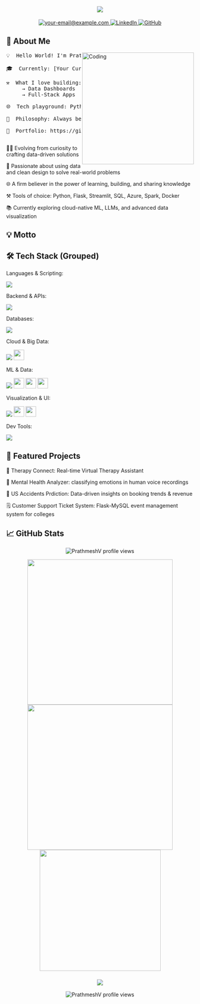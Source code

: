 <h1 align="center">
<img src="https://readme-typing-svg.herokuapp.com/?font=Fira+Code&size=32&pause=1000&center=true&vCenter=true&width=700&lines=Hey+there!+I'm+Prathmesh+Vaidya+%F0%9F%91%8B;Data+Analyst;Full-Stack+Developer;ML+Enthusiast"/>
</h1>

<p align="center">
<a href="mailto:your-prathmeshvaidya20@example.com">
<img src="https://img.shields.io/badge/Gmail-DB4437?style=for-the-badge&logo=gmail&logoColor=white" alt="your-email@example.com" />
</a>
<a href="https://www.linkedin.com/in/prathmesh-vaidya-14580621a/" target="_blank">
<img src="https://img.shields.io/badge/LinkedIn-0A66C2?style=for-the-badge&logo=linkedin&logoColor=white" alt="LinkedIn" />
</a>
<a href="https://github.com/PrathmeshV" target="_blank">
<img src="https://img.shields.io/badge/GitHub-100000?style=for-the-badge&logo=github&logoColor=white" alt="GitHub" />
</a>
</p>

<h2>🚀 About Me</h2>

<img align="right" alt="Coding" width="300" src="https://cdn.dribbble.com/users/1162077/screenshots/3848914/programmer.gif">

<pre>
💡  Hello World! I'm Prathmesh Vaidya

🎓  Currently: [Your Current Role or University]

⚒️  What I love building:
     → Data Dashboards     → Predictive Models
     → Full-Stack Apps     → Scalable APIs

🌐  Tech playground: Python · Flask · SQL · ML · Azure · Big Data

🌟  Philosophy: Always be learning. Build to solve problems.

🔗  Portfolio: https://github.com/PrathmeshV

</pre>

👨‍💻 Evolving from curiosity to crafting data-driven solutions

🧠 Passionate about using data and clean design to solve real-world problems

🌐 A firm believer in the power of learning, building, and sharing knowledge

⚒ Tools of choice: Python, Flask, Streamlit, SQL, Azure, Spark, Docker

📚 Currently exploring cloud-native ML, LLMs, and advanced data visualization

<h2>💡 Motto</h2>

<p align="center">

</p>

<h2>🛠️ Tech Stack (Grouped)</h2>

Languages & Scripting:

<div>
<img src="https://skillicons.dev/icons?i=python,java,cpp,javascript,html,css"/>
</div>

Backend & APIs:

<div>
<img src="https://skillicons.dev/icons?i=flask,fastapi,php"/>
</div>

Databases:

<div>
<img src="https://skillicons.dev/icons?i=mysql,sqlserver"/>
</div>

Cloud & Big Data:

<div>
<img src="https://skillicons.dev/icons?i=azure,aws,docker,hadoop"/>
<img src="https://img.shields.io/badge/Apache%20Spark-FDEE21?style=for-the-badge&logo=apachespark&logoColor=black" height="28"/>
</div>

ML & Data:

<div>
<img src="https://skillicons.dev/icons?i=jupyter"/>
<img src="https://img.shields.io/badge/Pandas-150458?style=for-the-badge&logo=pandas&logoColor=white" height="28"/>
<img src="https://img.shields.io/badge/Numpy-013243?style=for-the-badge&logo=numpy&logoColor=white" height="28"/>
<img src="https://img.shields.io/badge/Scikit--Learn-F7931E?style=for-the-badge&logo=scikitlearn&logoColor=white" height="28"/>
</div>

Visualization & UI:

<div>
<img src="https://skillicons.dev/icons?i=figma,bootstrap"/>
<img src="https://img.shields.io/badge/PowerBI-F2C811?style=for-the-badge&logo=powerbi&logoColor=black" height="28"/>
<img src="https://img.shields.io/badge/Tableau-E97627?style=for-the-badge&logo=tableau&logoColor=white" height="28"/>
</div>

Dev Tools:

<div>
<img src="https://skillicons.dev/icons?i=git,github,vscode,postman,selenium,linux"/>
</div>

<h2>📂 Featured Projects</h2>

🎯 Therapy Connect: Real-time Virtual Therapy Assistant

🧽 Mental Health Analyzer: classifying emotions in human voice recordings

🏨 US Accidents Prdiction: Data-driven insights on booking trends & revenue

🗒 Customer Support Ticket System: Flask-MySQL event management system for colleges

<h2>📈 GitHub Stats</h2>

<p align="center">
<img src="https://komarev.com/ghpvc/?username=PrathmeshV&label=Profile+Views&color=0e75b6&style=flat" alt="PrathmeshV profile views"/>
</p>

<div align="center">
<img width=390 src="https://streak-stats.demolab.com?user=PrathmeshV&theme=tokyonight&hide_border=true" />
<img width=390 src="https://github-readme-stats.vercel.app/api?username=PrathmeshV&show_icons=true&theme=tokyonight&hide_border=true" />
</div>
<div align="center">
<img width=325 src="https://github-readme-stats.vercel.app/api/top-langs/?username=PrathmeshV&layout=compact&theme=tokyonight&hide_border=true" />
</div>

<h3 align="center">
<img src="https://readme-typing-svg.herokuapp.com/?font=Righteous&size=25&center=true&vCenter=true&width=500&height=70&duration=4000&lines=Thanks+for+visiting!+%e2%9c%8c%ef%b8%8f;+Let's+connect+on+LinkedIn!">
</h3>

<p align="center">
<img src="https://komarev.com/ghpvc/?username=PrathmeshV&label=Profile+Views&color=0e75b6&style=flat" alt="PrathmeshV profile views"/>
</p>
